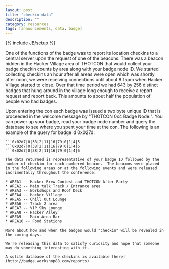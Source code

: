 ```yaml
---
layout: post
title: "checkin data"
description: ""
category: resources
tags: [announcements, data, badge]
---
```

{% include JB/setup %}

One of the functions of the badge was to report its location checkins to a central server upon the request of one of the beacons.  There was a beacon hidden in the Hacker Village area of THOTCON that would collect your badge checkin counts by area along with your badge node ID.   We started collecting checkins an hour after all areas were open which was shortly after noon, we were receiving connections until about 8:15pm when Hacker Village started to close.  Over that time period we had 643 by 256 distinct badges that hung around in the village long enough to receive a report request and report back.  This amounts to about half the population of people who had badges.  

Upon entering the con each badge was issued a two byte unique ID that is proceeded in the welcome message by "THOTCON 0x4 Badge Node:".  You can power up your badge, read your badge node number and query the database to see where you spent your time at the con.  The following is an example of the query for badge id 0x027d: 

```sqlite3 reports 'select * from checkins where BID = "0x027d";' 
```0x02d7|0|38|2|11|16|79|0|1|4|5
```0x02d7|0|38|2|11|16|79|0|1|4|6
```0x02d7|0|38|2|11|16|79|0|1|4|6

The data returned is representative of your badge ID followed by the number of checkin for each numbered beacon.  The beacons were placed in the following areas or at the following events and were released incrimentally throughout the conference:

* AREA1 -- Hacker Brew Contest and THOTCON After Party
* AREA2 -- Main talk Track / Entrance area
* AREA3 -- Workshops and Roof Deck
* AREA4 -- Hacker Village
* AREA5 -- Chill Out Lounge
* AREA6 -- Track 2 area
* AREA7 -- VIP Sky Lounge
* AREA8 -- Hacker Alley
* AREA9 -- Main Area Bar
* AREA10 -- Food Stations 

More about how and when the badges would "checkin" will be revealed in the coming days.

We're releasing this data to satisfy curiosity and hope that someone may do something interesting with it.
  
A sqlite database of the checkins is available [here](http://badge.workshop88.com/reports)
